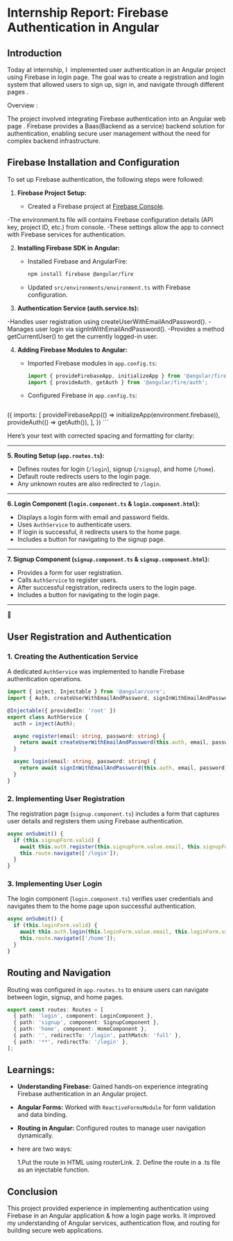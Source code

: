 # Internship Report: Firebase Authentication in Angular

## Introduction

Today at internship, I  implemented user authentication in an Angular project using Firebase in login page. The goal was to create a  registration and login system that allowed users to sign up, sign in, and navigate through different pages .

Overview :

The project involved integrating Firebase authentication into an Angular web page . Firebase provides a Baas(Backend as a service) backend solution for authentication, enabling secure user management without the need for complex backend infrastructure.

## Firebase Installation and Configuration

To set up Firebase authentication, the following steps were followed:

1. **Firebase Project Setup:**

   - Created a Firebase project at [Firebase Console](https://console.firebase.google.com/).


-The environment.ts file will contains Firebase configuration details (API key, project ID, etc.) from console.
-These settings allow the app to connect with Firebase services for authentication.

2. **Installing Firebase SDK in Angular:**

   - Installed Firebase and AngularFire:
     ```sh
     npm install firebase @angular/fire
     ```
   - Updated `src/environments/environment.ts` with Firebase configuration.
  
3. **Authentication Service (auth.service.ts):**

-Handles user registration using createUserWithEmailAndPassword().
-Manages user login via signInWithEmailAndPassword().
-Provides a method getCurrentUser() to get the currently logged-in user.



4. **Adding Firebase Modules to Angular:**

   - Imported Firebase modules in `app.config.ts`:
     ```typescript
     import { provideFirebaseApp, initializeApp } from '@angular/fire/app';
     import { provideAuth, getAuth } from '@angular/fire/auth';
     ```
   - Configured Firebase in `app.config.ts`:
     ```typescript
({
       imports: [
         provideFirebaseApp(() => initializeApp(environment.firebase)),
         provideAuth(() => getAuth()),
       ],
     })
     ```


  Here’s your text with corrected spacing and formatting for clarity:

---

**5. Routing Setup (`app.routes.ts`):**  

- Defines routes for login (`/login`), signup (`/signup`), and home (`/home`).  
- Default route redirects users to the login page.  
- Any unknown routes are also redirected to `/login`.  

---

**6. Login Component (`login.component.ts` & `login.component.html`):**  

- Displays a login form with email and password fields.  
- Uses `AuthService` to authenticate users.  
- If login is successful, it redirects users to the home page.  
- Includes a button for navigating to the signup page.  

---

**7. Signup Component (`signup.component.ts` & `signup.component.html`):**  

- Provides a form for user registration.  
- Calls `AuthService` to register users.  
- After successful registration, redirects users to the login page.  
- Includes a button for navigating to the login page.  

---
🚀

## User Registration and Authentication

### **1. Creating the Authentication Service**

A dedicated `AuthService` was implemented to handle Firebase authentication operations.

```typescript
import { inject, Injectable } from '@angular/core';
import { Auth, createUserWithEmailAndPassword, signInWithEmailAndPassword } from '@angular/fire/auth';

@Injectable({ providedIn: 'root' })
export class AuthService {
  auth = inject(Auth);

  async register(email: string, password: string) {
    return await createUserWithEmailAndPassword(this.auth, email, password);
  }

  async login(email: string, password: string) {
    return await signInWithEmailAndPassword(this.auth, email, password);
  }
}
```

### **2. Implementing User Registration**

The registration page (`signup.component.ts`) includes a form that captures user details and registers them using Firebase authentication.

```typescript
async onSubmit() {
  if (this.signupForm.valid) {
    await this.auth.register(this.signupForm.value.email, this.signupForm.value.password);
    this.route.navigate(['/login']);
  }
}
```

### **3. Implementing User Login**

The login component (`login.component.ts`) verifies user credentials and navigates them to the home page upon successful authentication.

```typescript
async onSubmit() {
  if (this.loginForm.valid) {
    await this.auth.login(this.loginForm.value.email, this.loginForm.value.password);
    this.route.navigate(['/home']);
  }
}
```

## Routing and Navigation

Routing was configured in `app.routes.ts` to ensure users can navigate between login, signup, and home pages.

```typescript
export const routes: Routes = [
  { path: 'login', component: LoginComponent },
  { path: 'signup', component: SignupComponent },
  { path: 'home', component: HomeComponent },
  { path: '', redirectTo: '/login', pathMatch: 'full' },
  { path: '**', redirectTo: '/login' },
];
```

## Learnings:

- **Understanding Firebase:** Gained hands-on experience integrating Firebase authentication in an Angular project.

- **Angular Forms:** Worked with `ReactiveFormsModule` for form validation and data binding.

- **Routing in Angular:** Configured routes to manage user navigation dynamically.
- here are two ways:

   1.Put the route in HTML using routerLink.
   2. Define the route in a .ts file as an injectable function.



## Conclusion

This project provided  experience in implementing authentication using Firebase in an Angular application & how a login page works. 
It improved my understanding of Angular services, authentication flow, and routing for building secure web applications.
